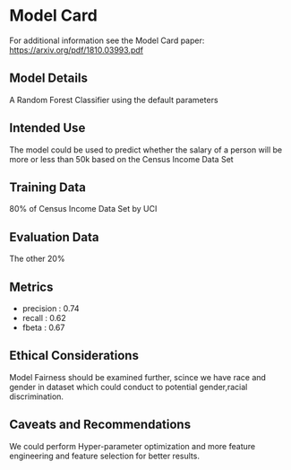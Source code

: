 # Model Card

For additional information see the Model Card paper: https://arxiv.org/pdf/1810.03993.pdf

## Model Details
A Random Forest Classifier using the default parameters 
## Intended Use
The model could be used to predict whether the salary of a person will be more or less than 50k based on the Census Income Data Set
## Training Data
80% of Census Income Data Set by UCI
## Evaluation Data
The other 20%
## Metrics
- precision : 0.74
- recall : 0.62
- fbeta : 0.67

## Ethical Considerations
Model Fairness should be examined further, scince we have race and gender in dataset which could conduct to potential gender,racial discrimination.  

## Caveats and Recommendations
We could perform Hyper-parameter optimization and more feature engineering and feature selection for  better results.